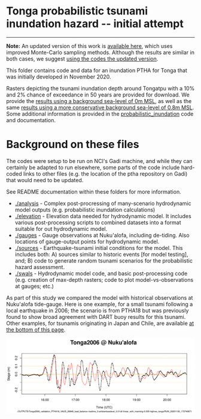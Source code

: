 # Tonga probabilistic tsunami inundation hazard -- initial attempt
------------------------------------------------------------------

**Note:** An updated version of this work is [available here](../monte_carlo_paper_2021), which uses improved Monte-Carlo sampling methods. Although the results are similar in both cases, we suggest [using the codes the updated version](../monte_carlo_paper_2021).

This folder contains code and data for an inundation PTHA for Tonga that was
initially developed in November 2020.

Rasters depicting the tsunami inundation depth around Tongatpu with a 10% and 2% chance of exceedance in 50 years are provided for download. We provide the [results using a background sea-level of 0m MSL](http://dapds00.nci.org.au/thredds/fileServer/fj6/PTHA/Tonga_2020/alternate_ptha18_tonga_MSL0.zip), as well as the same [results using a more conservative background sea-level of 0.8m MSL](http://dapds00.nci.org.au/thredds/fileServer/fj6/PTHA/Tonga_2020/alternate_ptha18_tonga_MSL0.8.zip). Some additional information is provided in the [probabilistic_inundation](./analysis/probabilistic_inundation) code and documentation.

# Background on these files

The codes were setup to be run on NCI's Gadi machine, and while they can certainly
be adapted to run elsewhere, some parts of the code include hard-coded links to
other files (e.g. the location of the ptha repository on Gadi) that would need to be updated.

See README documentation within these folders for more information.

* [./analysis](./analysis) - Complex post-procressing of many-scenario hydrodynamic model outputs (e.g. probabilistic inundation calculations)
* [./elevation](./elevation) - Elevation data needed for hydrodynamic model. It includes various post-processing scripts to combined datasets into a format suitable for out hydrodynamic model.
* [./gauges](./gauges) - Gauge observations at Nuku'alofa, including de-tiding. Also locations of gauge-output points for hydrodynamic model.
* [./sources](./sources) - Earthquake-tsunami initial conditions for the model. This includes both: A) sources similar to historic events [for model testing], and; B) code to generate random tsunami scenarios for the probabilistic hazard assessment.
* [./swals](./swals) - Hydrodynamic model code, and basic post-processing code (e.g. creation of max-depth rasters; code to plot model-vs-observations at gauges; etc.)

As part of this study we compared the model with historical observations at Nuku'alofa tide-gauge. Here is one example, for a small tsunami following a local earthquake in 2006; the scenario is from PTHA18 but was previously found to show broad agreement with DART buoy results for this tsunami. Other examples, for tsunamis originating in Japan and Chile, are available [at the bottom of this page](./swals/).

![Model-vs-data plot for the Tonga 2006 earthquake-tsunami](swals/plots/historic_events_time_series_plots/Tonga2006/nukualofa_gauge_modelVdata_Tonga2006_validation_PTHA18_VAUS_26849_load_balance-risetime_0-ambientsealevel_0.0-full-linear_with_manning-0.035-highres_tonga-RUN_20201130_172740871.png)

